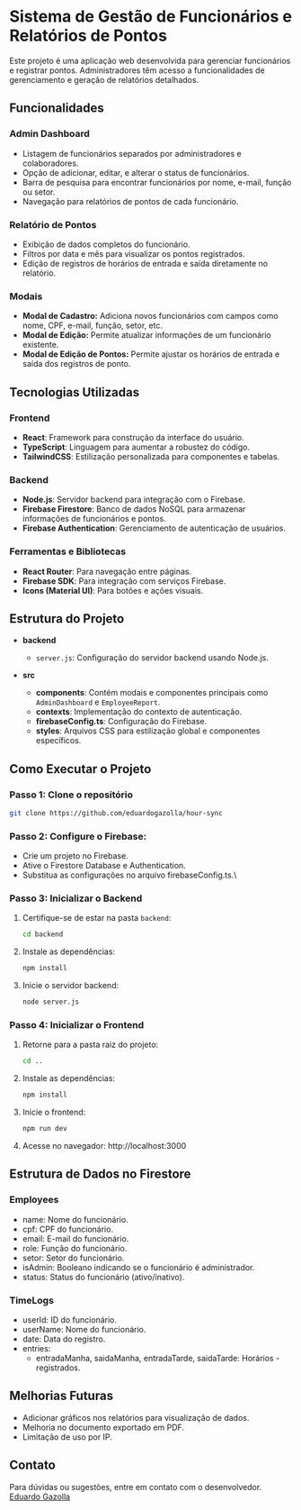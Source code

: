 # Sistema de Gestão de Funcionários e Relatórios de Pontos

Este projeto é uma aplicação web desenvolvida para gerenciar funcionários e registrar pontos. Administradores têm acesso a funcionalidades de gerenciamento e geração de relatórios detalhados.

## Funcionalidades

### Admin Dashboard
- Listagem de funcionários separados por administradores e colaboradores.
- Opção de adicionar, editar, e alterar o status de funcionários.
- Barra de pesquisa para encontrar funcionários por nome, e-mail, função ou setor.
- Navegação para relatórios de pontos de cada funcionário.

### Relatório de Pontos
- Exibição de dados completos do funcionário.
- Filtros por data e mês para visualizar os pontos registrados.
- Edição de registros de horários de entrada e saída diretamente no relatório.

### Modais
- **Modal de Cadastro:** Adiciona novos funcionários com campos como nome, CPF, e-mail, função, setor, etc.
- **Modal de Edição:** Permite atualizar informações de um funcionário existente.
- **Modal de Edição de Pontos:** Permite ajustar os horários de entrada e saída dos registros de ponto.

## Tecnologias Utilizadas

### Frontend
- **React**: Framework para construção da interface do usuário.
- **TypeScript**: Linguagem para aumentar a robustez do código.
- **TailwindCSS**: Estilização personalizada para componentes e tabelas.

### Backend
- **Node.js**: Servidor backend para integração com o Firebase.
- **Firebase Firestore**: Banco de dados NoSQL para armazenar informações de funcionários e pontos.
- **Firebase Authentication**: Gerenciamento de autenticação de usuários.

### Ferramentas e Bibliotecas
- **React Router**: Para navegação entre páginas.
- **Firebase SDK**: Para integração com serviços Firebase.
- **Icons (Material UI)**: Para botões e ações visuais.

## Estrutura do Projeto

- **backend**
  - `server.js`: Configuração do servidor backend usando Node.js.

- **src**
  - **components**: Contém modais e componentes principais como `AdminDashboard` e `EmployeeReport`.
  - **contexts**: Implementação do contexto de autenticação.
  - **firebaseConfig.ts**: Configuração do Firebase.
  - **styles**: Arquivos CSS para estilização global e componentes específicos.

## Como Executar o Projeto

### Passo 1: Clone o repositório
   ```bash
   git clone https://github.com/eduardogazolla/hour-sync
   ```

### Passo 2: Configure o Firebase:

- Crie um projeto no Firebase.
- Ative o Firestore Database e Authentication.
- Substitua as configurações no arquivo firebaseConfig.ts.\

### Passo 3: Inicializar o Backend
1. Certifique-se de estar na pasta `backend`:
   ```bash
   cd backend
   ```
2. Instale as dependências:
    ```bash
    npm install
    ```
3. Inicie o servidor backend:
    ```bash
    node server.js
    ```

### Passo 4: Inicializar o Frontend
1. Retorne para a pasta raiz do projeto:
    ```bash
    cd ..
    ```
2. Instale as dependências:
    ```bash
    npm install
    ```
3. Inicie o frontend:
    ```bash
    npm run dev
    ```
4. Acesse no navegador:
    http://localhost:3000

## Estrutura de Dados no Firestore
### Employees
- name: Nome do funcionário.
- cpf: CPF do funcionário.
- email: E-mail do funcionário.
- role: Função do funcionário.
- setor: Setor do funcionário.
- isAdmin: Booleano indicando se o funcionário é administrador.
- status: Status do funcionário (ativo/inativo).
### TimeLogs
- userId: ID do funcionário.
- userName: Nome do funcionário.
- date: Data do registro.
- entries:
  - entradaManha, saidaManha, entradaTarde, saidaTarde: Horários - registrados.

## Melhorias Futuras
- Adicionar gráficos nos relatórios para visualização de dados.
- Melhoria no documento exportado em PDF.
- Limitação de uso por IP.

## Contato
Para dúvidas ou sugestões, entre em contato com o desenvolvedor.
[Eduardo Gazolla](https://github.com/eduardogazolla)
